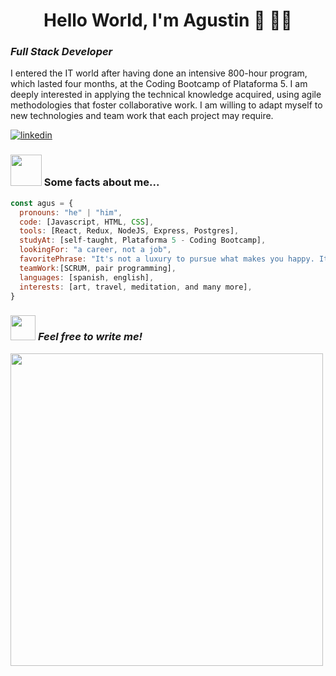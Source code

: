 <h1 align="center">Hello World, I'm Agustin 👋 👨‍💻 </h1>
<h3><em>Full Stack Developer</em></h3>
<p>I entered the IT world after having done an intensive 800-hour program, which lasted four months, at the Coding Bootcamp of Plataforma 5. I am deeply interested in applying the technical knowledge acquired, using agile methodologies that foster collaborative work. I am willing to adapt myself to new technologies and team work that each project may require.</p>

[![linkedin](https://img.shields.io/badge/linkedin-0A66C2?style=for-the-badge&logo=linkedin&logoColor=white)](https://www.linkedin.com/in/agustin-cusa/)

### <img src="https://media.giphy.com/media/VgCDAzcKvsR6OM0uWg/giphy.gif" width="50"> Some facts about me...  

```javascript
const agus = {
  pronouns: "he" | "him",
  code: [Javascript, HTML, CSS],
  tools: [React, Redux, NodeJS, Express, Postgres],
  studyAt: [self-taught, Plataforma 5 - Coding Bootcamp],
  lookingFor: "a career, not a job",
  favoritePhrase: "It's not a luxury to pursue what makes you happy. It's a moral obligation to pursue what you find meaningful",
  teamWork:[SCRUM, pair programming],
  languages: [spanish, english],
  interests: [art, travel, meditation, and many more],
}
```
### <img src="https://media.giphy.com/media/VHtJRPVgClb9QmfAOt/giphy.gif" width="40"> <em><b>Feel free to write me!</b></em>

<p align="center">
<img align="left" src="https://media.giphy.com/media/oNFP9kltPi7fp8TUAV/giphy.gif" width="500">
</p>
